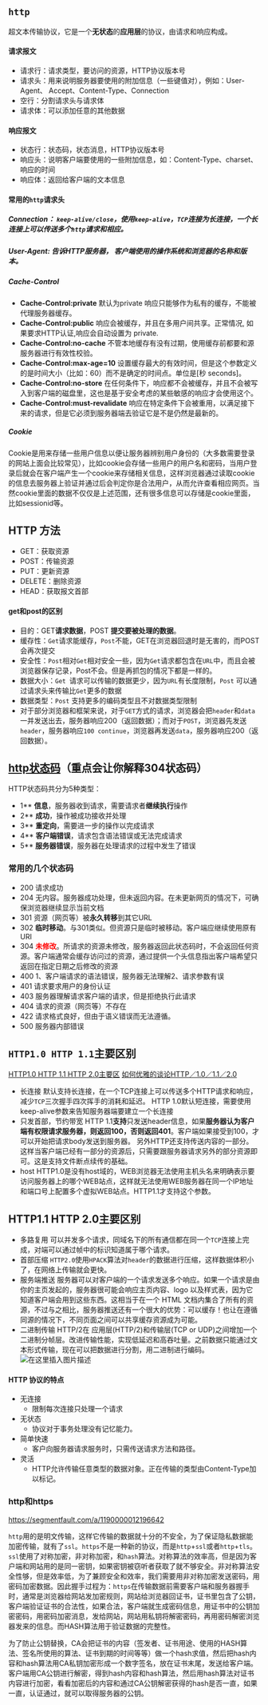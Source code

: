 ## `http`

超文本传输协议，它是一个**无状态**的**应用层**的协议，由请求和响应构成。


#### 请求报文

- 请求行：请求类型，要访问的资源，HTTP协议版本号
- 请求头：用来说明服务器要使用的附加信息（一些键值对），例如：User-Agent、 Accept、Content-Type、Connection
- 空行：分割请求头与请求体
- 请求体：可以添加任意的其他数据

#### 响应报文

- 状态行：状态码，状态消息，HTTP协议版本号
- 响应头：说明客户端要使用的一些附加信息，如：Content-Type、charset、响应的时间
- 响应体：返回给客户端的文本信息

#### 常用的`http`请求头

##### Connection： `keep-alive/close`，使用`keep-alive`，`TCP`连接为长连接，一个长连接上可以传送多个`http`请求和相应。

##### User-Agent: 告诉HTTP服务器， 客户端使用的操作系统和浏览器的名称和版本。

##### Cache-Control

- **Cache-Control:private** 默认为private  响应只能够作为私有的缓存，不能被代理服务器缓存。
- **Cache-Control:public** 响应会被缓存，并且在多用户间共享。正常情况, 如果要求HTTP认证,响应会自动设置为 private.
- **Cache-Control:no-cache**  不管本地缓存有没有过期，使用缓存前都要和源服务器进行有效性校验。
- **Cache-Control:max-age=10** 设置缓存最大的有效时间，但是这个参数定义的是时间大小（比如：60）而不是确定的时间点。单位是[秒 seconds]。
- **Cache-Control:no-store** 在任何条件下，响应都不会被缓存，并且不会被写入到客户端的磁盘里，这也是基于安全考虑的某些敏感的响应才会使用这个。
- **Cache-Control:must-revalidate**  响应在特定条件下会被重用，以满足接下来的请求，但是它必须到服务器端去验证它是不是仍然是最新的。

##### Cookie

Cookie是用来存储一些用户信息以便让服务器辨别用户身份的（大多数需要登录的网站上面会比较常见），比如cookie会存储一些用户的用户名和密码，当用户登录后就会在客户端产生一个cookie来存储相关信息，这样浏览器通过读取cookie的信息去服务器上验证并通过后会判定你是合法用户，从而允许查看相应网页。当然cookie里面的数据不仅仅是上述范围，还有很多信息可以存储是cookie里面，比如sessionid等。

## HTTP 方法

- GET：获取资源
- POST：传输资源
- PUT：更新资源
- DELETE：删除资源
- HEAD：获取报文首部

#### get和post的区别

- 目的：GET**请求数据**，POST **提交要被处理的数据**。
- 缓存性：`Get`请求能缓存，`Post`不能，GET在浏览器回退时是无害的，而POST会再次提交
- 安全性：`Post`相对`Get`相对安全一些，因为`Get`请求都包含在`URL`中，而且会被浏览器保存记录，Post不会。但是再抓包的情况下都是一样的。
- 数据大小：`Get `请求可以传输的数据更少，因为`URL`有长度限制，`Post` 可以通过请求头来传输比`Get`更多的数据
- 数据类型：`Post` 支持更多的编码类型且不对数据类型限制
- 对于部分浏览器和框架来说，对于`GET`方式的请求，浏览器会把`header`和`data`一并发送出去，服务器响应200（返回数据）；而对于`POST`，浏览器先发送`header`，服务器响应`100 continue`，浏览器再发送`data`，服务器响应200（返回数据）。

## [http状态码](https://www.runoob.com/http/http-status-codes.html)（重点会让你解释304状态码）

HTTP状态码共分为5种类型：

- 1**	**信息**，服务器收到请求，需要请求者**继续执行**操作
- 2**	**成功**，操作被成功接收并处理
- 3**	**重定向**，需要进一步的操作以完成请求
- 4**	**客户端错误**，请求包含语法错误或无法完成请求
- 5**	**服务器错误**，服务器在处理请求的过程中发生了错误

### 常用的几个状态码

- 200 请求成功
- 204 无内容。服务器成功处理，但未返回内容。在未更新网页的情况下，可确保浏览器继续显示当前文档
- 301 资源（网页等）被**永久转移**到其它URL
- 302 **临时移动**。与301类似。但资源只是临时被移动。客户端应继续使用原有URI
- 304 **<font color='red'>未修改</font>**。所请求的资源未修改，服务器返回此状态码时，不会返回任何资源。客户端通常会缓存访问过的资源，通过提供一个头信息指出客户端希望只返回在指定日期之后修改的资源
- 400 1、客户端请求的语法错误，服务器无法理解2、请求参数有误
- 401 请求要求用户的身份认证
- 403 服务器理解请求客户端的请求，但是拒绝执行此请求
- 404 请求的资源（网页等）不存在
- 422 请求格式良好，但由于语义错误而无法遵循。
- 500 服务器内部错误
## `HTTP1.0 HTTP 1.1`主要区别
[HTTP1.0 HTTP 1.1 HTTP 2.0主要区](https://blog.csdn.net/linsongbin1/article/details/54980801)
[如何优雅的谈论HTTP／1.0／1.1／2.0]([https://www.jianshu.com/p/52d86558ca57)
- 长连接
  默认支持长连接，在一个TCP连接上可以传送多个HTTP请求和响应，减少`TCP`三次握手四次挥手的消耗和延迟。
  HTTP 1.0默认短连接，需要使用keep-alive参数来告知服务器端要建立一个长连接
- 只发首部，节约带宽
  HTTP 1.1**支持**只发送header信息，如果**服务器认为客户端有权限请求服务器，则返回100，否则返回401**。客户端如果接受到100，才可以开始把请求body发送到服务器。
  另外HTTP还支持传送内容的一部分。这样当客户端已经有一部分的资源后，只需要跟服务器请求另外的部分资源即可。这是支持文件断点续传的基础。
- host
  HTTP1.0是没有host域的，WEB浏览器无法使用主机头名来明确表示要访问服务器上的哪个WEB站点，这样就无法使用WEB服务器在同一个IP地址和端口号上配置多个虚拟WEB站点。HTTP1.1才支持这个参数。

## HTTP1.1 HTTP 2.0主要区别

- 多路复用
  可以并发多个请求，同域名下的所有通信都在同一个`TCP`连接上完成，对端可以通过帧中的标识知道属于哪个请求。
- 首部压缩
  `HTTP2.0`使用`HPACK`算法对`header`的数据进行压缩，这样数据体积小了，在网络上传输就会更快。
- 服务端推送
  服务器可以对客户端的一个请求发送多个响应。如果一个请求是由你的主页发起的，服务器很可能会响应主页内容、logo 以及样式表，因为它知道客户端会用到这些东西。这相当于在一个 HTML 文档内集合了所有的资源，不过与之相比，服务器推送还有一个很大的优势：可以缓存！也让在遵循同源的情况下，不同页面之间可以共享缓存资源成为可能。
- 二进制传输
  HTTP/2在 应用层(HTTP/2)和传输层(TCP or UDP)之间增加一个二进制分帧层。改进传输性能，实现低延迟和高吞吐量。之前数据只能通过文本形式传输，现在可以把数据进行分割，用二进制进行编码。
   ![在这里插入图片描述](https://img-blog.csdnimg.cn/20190910222230867.png?x-oss-process=image/watermark,type_ZmFuZ3poZW5naGVpdGk,shadow_10,text_aHR0cHM6Ly9ibG9nLmNzZG4ubmV0L2dhbmx1YmFiYTY2Ng==,size_16,color_FFFFFF,t_70)
#### HTTP 协议的特点

- 无连接
  - 限制每次连接只处理一个请求
- 无状态
  - 协议对于事务处理没有记忆能力。
- 简单快速
  - 客户向服务器请求服务时，只需传送请求方法和路径。
- 灵活
  - HTTP允许传输任意类型的数据对象。正在传输的类型由Content-Type加以标记。

### http和https

<https://segmentfault.com/a/1190000012196642>

`http`用的是明文传输，这样它传输的数据就十分的不安全，为了保证隐私数据能加密传输，就有了`ssl`。`https`不是一种新的协议，而是`http`+`ssl`或者`http`+`tls`。`ssl`使用了对称加密，非对称加密，和`hash`算法。对称算法的效率高，但是因为客户端和网站用的是同一密钥，如果密钥被窃听者获取了就不够安全。非对称算法安全性够，但是效率低，为了兼顾安全和效率，我们需要用非对称加密发送密码，用密码加密数据。因此握手过程为：`https`在传输数据前需要客户端和服务器握手时，通常是浏览器给网站发加密规则，网站给浏览器回证书，证书里包含了公钥，客户端验证证书的合法性，如果合法，客户端就生成密码信息，用证书中的公钥加密密码，用密码加密消息，发给网站，网站用私钥将解密密码，再用密码解密浏览器发来的信息。而HASH算法用于验证数据的完整性。

为了防止公钥替换，CA会把证书的内容（签发者、证书用途、使用的HASH算法、签名所使用的算法、证书到期的时间等等）做一个hash求值，然后把hash内容和hash算法用CA私钥加密形成一个数字签名，放在证书末尾，发送给客户端。客户端用CA公钥进行解密，得到hash内容和hash算法，然后用hash算法对证书内容进行加密，看看加密后的内容和通过CA公钥解密获得的hash是否一直，如果一直，认证通过，就可以取得服务器的公钥。